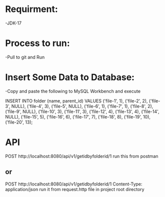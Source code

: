 # **Requirment:**
 -JDK-17

# **Process to run:**
-Pull to git and Run


# Insert Some Data to Database:

 -Copy and paste the following to MySQL Workbench and execute

INSERT INTO folder (name, parent_id) VALUES
('file-1', 1),
('file-2', 2),
('file-3', NULL),
('file-4', 3),
('file-5', NULL),
('file-6', 1),
('file-7', 1),
('file-8', 2),
('file-9', NULL),
('file-10', 3),
('file-11', 3),
('file-12', 4),
('file-13', 4),
('file-14', NULL),
('file-15', 5),
('file-16', 6),
('file-17', 7),
('file-18', 8),
('file-19', 10),
('file-20', 13);

# API
POST http://localhost:8080/api/v1/getidbyfolderid/1 run this from postman

## or 

POST http://localhost:8080/api/v1/getidbyfolderid/1
Content-Type: application/json
 run it from request.http file in project root directory